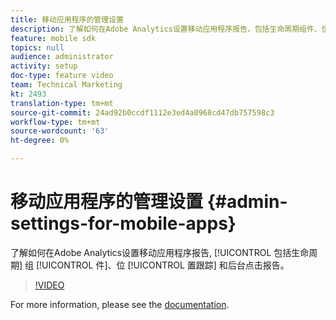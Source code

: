 ```yaml
---
title: 移动应用程序的管理设置
description: 了解如何在Adobe Analytics设置移动应用程序报告，包括生命周期组件、位置跟踪和后台点击报告。
feature: mobile sdk
topics: null
audience: administrator
activity: setup
doc-type: feature video
team: Technical Marketing
kt: 2493
translation-type: tm+mt
source-git-commit: 24ad92b0ccdf1112e3ed4a0968cd47db757598c3
workflow-type: tm+mt
source-wordcount: '63'
ht-degree: 0%

---
```



# 移动应用程序的管理设置 {#admin-settings-for-mobile-apps}

了解如何在Adobe Analytics设置移动应用程序报告, [!UICONTROL 包括生命周期] 组 [!UICONTROL 件]、位 [!UICONTROL 置跟踪] 和后台点击报告。

>[!VIDEO](https://video.tv.adobe.com/v/25961/?quality=12)

For more information, please see the [documentation](https://marketing.adobe.com/resources/help/en_US/mobile/gs.html).
